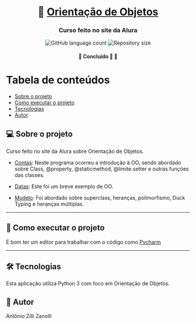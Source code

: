 <h1 align="center">
     🧱 <a href="#" alt="orientacao"> Orientação de Objetos </a>
</h1>

<h3 align="center">
Curso feito no site da Alura
</h3>

<p align="center">
  <img alt="GitHub language count" src="https://img.shields.io/github/languages/count/antonioZZanolli/Orientacao-de-Objetos-Alura?color=%2304D361">

  <img alt="Repository size" src="https://img.shields.io/github/repo-size/antonioZZanolli/Orientacao-de-Objetos-Alura">
      
 
</p>

<h4 align="center">
	🚧   Concluído 🚀 🚧
</h4>

Tabela de conteúdos
=================
<!--ts-->
   * [Sobre o projeto](#-sobre-o-projeto)
   * [Como executar o projeto](#-como-executar-o-projeto)
   * [Tecnologias](#-tecnologias)
   * [Autor](#-autor)
<!--te-->


## 💻 Sobre o projeto
Curso feito no site da Alura sobre Orientação de Objetos.

- [Contas](https://github.com/AntonioZZanolli/Orientacao-de-Objetos-Alura/blob/main/conta.py):
Neste programa ocorreu a introdução à OO, sendo abordado sobre Class, @property, @staticmethod, @limite.setter e outras funções das classes.

- [Datas](https://github.com/AntonioZZanolli/Orientacao-de-Objetos-Alura/blob/main/datas.py):
Este foi um breve exemplo de OO.

- [Modelo](https://github.com/AntonioZZanolli/Orientacao-de-Objetos-Alura/blob/main/modelo.py):
Foi abordado sobre superclass, heranças, polimorfismo, Duck Typing e heranças múltiplas.

---

## 🚀 Como executar o projeto
É bom ter um editor para trabalhar com o código como [Pycharm](https://www.jetbrains.com/pt-br/pycharm/download/#section=windows)

---

## 🛠 Tecnologias
Esta aplicação utiliza Python 3 com foco em Orientação de Objetos.

## 🦸 Autor
Antônio Zilli Zanolli
